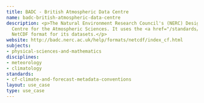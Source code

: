 ```yaml
---
title: BADC - British Atmospheric Data Centre
name: badc-british-atmospheric-data-centre
description: <p>The Natural Environment Research Council's (NERC) Designated Data
  Centre for the Atmospheric Sciences. It uses the <a href="/standards/cf-climate-and-forecast-metadata-conventions.html">CF</a>-Compliant
  NetCDF format for its datasets.</p>
website: http://badc.nerc.ac.uk/help/formats/netcdf/index_cf.html
subjects:
- physical-sciences-and-mathematics
disciplines:
- meteorology
- climatology
standards:
- cf-climate-and-forecast-metadata-conventions
layout: use_case
type: use_case
---
```


